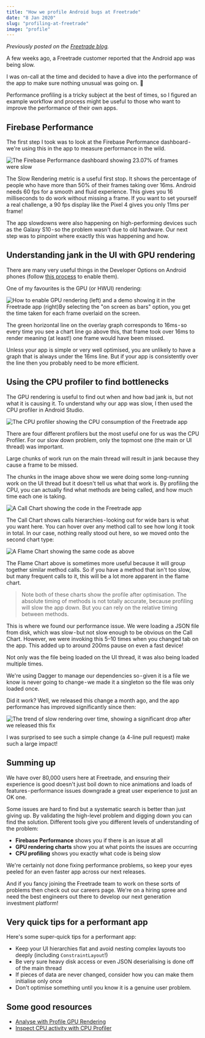 ```yaml
---
title: "How we profile Android bugs at Freetrade"
date: "8 Jan 2020"
slug: "profiling-at-freetrade"
image: "profile"
---
```


_Previously posted on the [Freetrade blog](https://blog.freetrade.io/how-we-profile-android-bugs-at-freetrade-35c3bf5ed408)._

A few weeks ago, a Freetrade customer reported that the Android app was being slow.

I was on-call at the time and decided to have a dive into the performance of the app to make sure nothing unusual was going on. 👀

Performance profiling is a tricky subject at the best of times, so I figured an example workflow and process might be useful to those who want to improve the performance of their own apps.

## Firebase Performance
The first step I took was to look at the Firebase Performance dashboard - we're using this in the app to measure performance in the wild.

![The Firebase Performance dashboard showing 23.07% of frames were slow](./1-frames.png)

The Slow Rendering metric is a useful first stop. It shows the percentage of people who have more than 50% of their frames taking over 16ms. Android needs 60 fps for a smooth and fluid experience. This gives you 16 milliseconds to do work without missing a frame. If you want to set yourself a real challenge, a 90 fps display like the Pixel 4 gives you only 11ms per frame!

The app slowdowns were also happening on high-performing devices such as the Galaxy S10 - so the problem wasn't due to old hardware. Our next step was to pinpoint where exactly this was happening and how.

## Understanding jank in the UI with GPU rendering
There are many very useful things in the Developer Options on Android phones (follow [this process](https://developer.android.com/studio/debug/dev-options) to enable them).

One of my favourites is the GPU (or HWUI) rendering:

![How to enable GPU rendering (left) and a demo showing it in the Freetrade app (right)By selecting the "on screen as bars" option, you get the time taken for each frame overlaid on the screen.](./2-hwui.png)

The green horizontal line on the overlay graph corresponds to 16ms - so every time you see a chart line go above this, that frame took over 16ms to render meaning (at least!) one frame would have been missed.

Unless your app is simple or very well optimised, you are unlikely to have a graph that is always under the 16ms line. But if your app is consistently over the line then you probably need to be more efficient.

## Using the CPU profiler to find bottlenecks
The GPU rendering is useful to find out when and how bad jank is, but not what it is causing it. To understand why our app was slow, I then used the CPU profiler in Android Studio.

![The CPU profiler showing the CPU consumption of the Freetrade app](3-profiler.png)

There are four different profilers but the most useful one for us was the CPU Profiler. For our slow down problem, only the topmost one (the main or UI thread) was important.

Large chunks of work run on the main thread will result in jank because they cause a frame to be missed.

The chunks in the image above show we were doing some long-running work on the UI thread but it doesn't tell us what that work is. By profiling the CPU, you can actually find what methods are being called, and how much time each one is taking.

![A Call Chart showing the code in the Freetrade app](./4-call-chart.png)

The Call Chart shows calls hierarchies - looking out for wide bars is what you want here. You can hover over any method call to see how long it took in total. In our case, nothing really stood out here, so we moved onto the second chart type:

![A Flame Chart showing the same code as above](./5-flame-chart.png)

The Flame Chart above is sometimes more useful because it will group together similar method calls. So if you have a method that isn't too slow, but many frequent calls to it, this will be a lot more apparent in the flame chart.

> Note both of these charts show the profile after optimisation. The absolute timing of methods is not totally accurate, because profiling will slow the app down. But you can rely on the relative timing between methods.

This is where we found our performance issue. We were loading a JSON file from disk, which was slow - but not slow enough to be obvious on the Call Chart. However, we were invoking this 5–10 times when you changed tab on the app. This added up to around 200ms pause on even a fast device!

Not only was the file being loaded on the UI thread, it was also being loaded multiple times.

We're using Dagger to manage our dependencies so - given it is a file we know is never going to change - we made it a singleton so the file was only loaded once.

Did it work? Well, we released this change a month ago, and the app performance has improved significantly since then:

![The trend of slow rendering over time, showing a significant drop after we released this fix](6-output.png)

I was surprised to see such a simple change (a 4-line pull request) make such a large impact!

## Summing up
We have over 80,000 users here at Freetrade, and ensuring their experience is good doesn't just boil down to nice animations and loads of features - performance issues downgrade a great user experience to just an OK one.

Some issues are hard to find but a systematic search is better than just giving up. By validating the high-level problem and digging down you can find the solution. Different tools give you different levels of understanding of the problem:
- **Firebase Performance** shows you if there is an issue at all
- **GPU rendering charts** show you at what points the issues are occurring
- **CPU profiling** shows you exactly what code is being slow

We're certainly not done fixing performance problems, so keep your eyes peeled for an even faster app across our next releases.

And if you fancy joining the Freetrade team to work on these sorts of problems then check out our careers page. We're on a hiring spree and need the best engineers out there to develop our next generation investment platform!

## Very quick tips for a performant app
Here's some super-quick tips for a performant app:
- Keep your UI hierarchies flat and avoid nesting complex layouts too deeply (including `ConstraintLayout`!)
- Be very sure heavy disk access or even JSON deserialising is done off of the main thread
- If pieces of data are never changed, consider how you can make them initialise only once
- Don't optimise something until you know it is a genuine user problem.

## Some good resources
- [Analyse with Profile GPU Rendering](https://developer.android.com/topic/performance/rendering/profile-gpu?hl=enaa)
- [Inspect CPU activity with CPU Profiler](https://developer.android.com/topic/performance/rendering/profile-gpu?hl=enaa)
